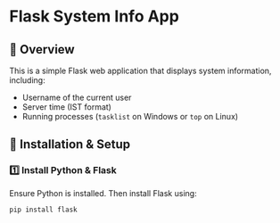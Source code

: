 # Flask System Info App

## 📌 Overview
This is a simple Flask web application that displays system information, including:
- Username of the current user
- Server time (IST format)
- Running processes (`tasklist` on Windows or `top` on Linux)

## 🚀 Installation & Setup

### **1️⃣ Install Python & Flask**
Ensure Python is installed. Then install Flask using:
```bash
pip install flask

